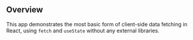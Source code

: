 ## Overview

This app demonstrates the most basic form of client-side data fetching in React, using `fetch` and `useState` without any external libraries.